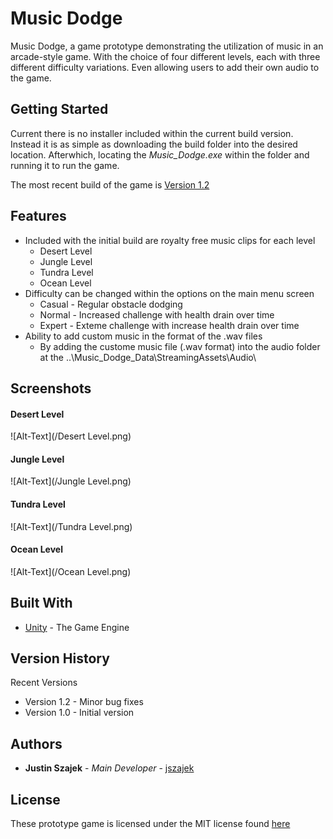 # Music Dodge #
Music Dodge, a game prototype demonstrating the utilization of music in an arcade-style game. 
With the choice of four different levels, each with three different difficulty variations. 
Even allowing users to add their own audio to the game.

## Getting Started

Current there is no installer included within the current build version. Instead it is as simple
as downloading the build folder into the desired location. Afterwhich, locating the 
*Music_Dodge.exe* within the folder and running it to run the game.

The most recent build of the game is [Version 1.2](/_Builds/Music_Dodge_1.2/)

## Features
 * Included with the initial build are royalty free music clips for each level
   * Desert Level
   * Jungle Level
   * Tundra Level
   * Ocean Level
 * Difficulty can be changed within the options on the main menu screen
   * Casual - Regular obstacle dodging
   * Normal - Increased challenge with health drain over time
   * Expert - Exteme challenge with increase health drain over time
 * Ability to add custom music in the format of the .wav files
   * By adding the custome music file (.wav format) into the audio folder at the ..\Music_Dodge_Data\StreamingAssets\Audio\

## Screenshots
#### Desert Level
![Alt-Text](/Desert Level.png)

#### Jungle Level
![Alt-Text](/Jungle Level.png)

#### Tundra Level
![Alt-Text](/Tundra Level.png)

#### Ocean Level
![Alt-Text](/Ocean Level.png)


## Built With

* [Unity](https://unity3d.com/) - The Game Engine

## Version History

Recent Versions
 * Version 1.2 - Minor bug fixes
 * Version 1.0 - Initial version

## Authors

* **Justin Szajek** - *Main Developer* - [jszajek](https://gitlab.com/jszajek)

## License
These prototype game is licensed under the MIT license found [here](/LICENSE)
